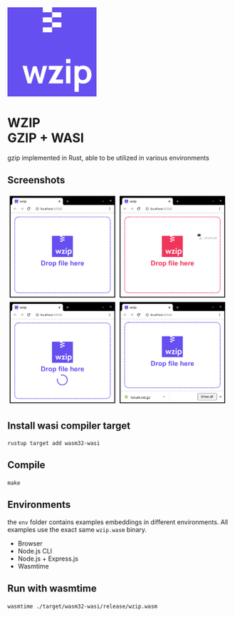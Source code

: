 <img src="wzip.png" width="200">

# WZIP<br/>GZIP + WASI

gzip implemented in Rust, able to be utilized in various environments

## Screenshots

<img src="screenshots/1_idle.png" width="47%" align="left" style="padding:5px">
<img src="screenshots/2_hover.png" width="47%" align="left" style="padding:5px">
<img src="screenshots/3_process.png" width="47%" align="left" style="padding:5px">
<img src="screenshots/4_download.png" width="47%" style="padding:5px">


## Install wasi compiler target
```rustup target add wasm32-wasi```

## Compile
```make```

## Environments
the `env` folder contains examples embeddings in different environments. All examples use the exact same `wzip.wasm` binary. 

- Browser
- Node.js CLI
- Node.js + Express.js
- Wasmtime

## Run with wasmtime
```wasmtime ./target/wasm32-wasi/release/wzip.wasm```